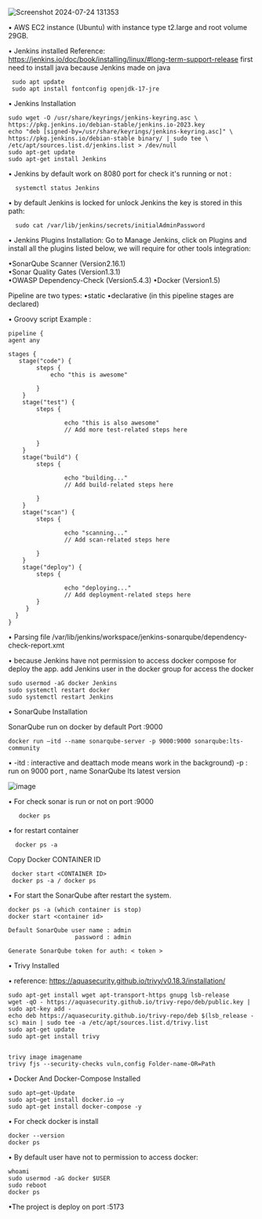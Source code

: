![Screenshot 2024-07-24 131353](https://github.com/user-attachments/assets/8b910df9-c00d-4cab-9b15-31ece67f0159)

• AWS EC2 instance (Ubuntu) with instance type t2.large and root volume 29GB.

• Jenkins installed
    Reference:  https://jenkins.io/doc/book/installing/linux/#long-term-support-release 
    first need to install java because Jenkins made on java
    
     sudo apt update
     sudo apt install fontconfig openjdk-17-jre


• Jenkins Installation

    sudo wget -O /usr/share/keyrings/jenkins-keyring.asc \
    https://pkg.jenkins.io/debian-stable/jenkins.io-2023.key
    echo "deb [signed-by=/usr/share/keyrings/jenkins-keyring.asc]" \
    https://pkg.jenkins.io/debian-stable binary/ | sudo tee \
    /etc/apt/sources.list.d/jenkins.list > /dev/null
    sudo apt-get update
    sudo apt-get install Jenkins

• Jenkins by default work on 8080 port
  for check it's running or not :

      systemctl status Jenkins

• by default Jenkins is locked 
  for unlock Jenkins the key is stored in this path:

      sudo cat /var/lib/jenkins/secrets/initialAdminPassword


• Jenkins Plugins Installation:
   Go to Manage Jenkins, click on Plugins and install all the plugins listed below, we will require for other tools integration:

   •SonarQube Scanner (Version2.16.1)  
   •Sonar Quality Gates (Version1.3.1)  
   •OWASP Dependency-Check (Version5.4.3)
   •Docker (Version1.5)


   Pipeline are two types:
   •static
   •declarative (in this pipeline stages are declared) 




• Groovy script Example :

    pipeline {
    agent any

    stages {
       stage("code") {   
            steps {    
                echo "this is awesome"
                
            }
        }
        stage("test") {
            steps {
                
                    echo "this is also awesome"
                    // Add more test-related steps here
             
            }
        }
        stage("build") {
            steps {
              
                    echo "building..."
                    // Add build-related steps here
              
            }
        }
        stage("scan") {
            steps {
               
                    echo "scanning..."
                    // Add scan-related steps here
                
            }
        }
        stage("deploy") {
            steps {  
              
                    echo "deploying..."
                    // Add deployment-related steps here
            }
         }
      }
    }




• Parsing file /var/lib/jenkins/workspace/jenkins-sonarqube/dependency-check-report.xmt

  • because Jenkins have not permission to access docker compose for deploy the app.
    add Jenkins user in the docker group for access the docker 

    sudo usermod -aG docker Jenkins
    sudo systemctl restart docker
    sudo systemctl restart Jenkins





• SonarQube Installation

   SonarQube run on docker by default Port :9000 
   
    docker run —itd --name sonarqube-server -p 9000:9000 sonarqube:lts-community
                
   • -itd : interactive and deattach mode means work in the background)
   -p : run on 9000 port , name SonarQube lts latest version 

![image](https://github.com/user-attachments/assets/b2f3ca21-1192-42a1-b23c-7628a455136e)

   
• For check sonar is run or not on port :9000
       
       docker ps 
• for restart container 

      docker ps -a
Copy Docker CONTAINER ID   
       
     docker start <CONTAINER ID>
     docker ps -a / docker ps

• For start the SonarQube after restart the system.

    docker ps -a (which container is stop)
    docker start <container id>
   
    Default SonarQube user name : admin
                       password : admin

    Generate SonarQube token for auth: < token >



• Trivy Installed 

• reference: https://aquasecurity.github.io/trivy/v0.18.3/installation/

    sudo apt-get install wget apt-transport-https gnupg lsb-release
    wget -qO - https://aquasecurity.github.io/trivy-repo/deb/public.key | sudo apt-key add -
    echo deb https://aquasecurity.github.io/trivy-repo/deb $(lsb_release -sc) main | sudo tee -a /etc/apt/sources.list.d/trivy.list
    sudo apt-get update
    sudo apt-get install trivy


    trivy image imagename
    trivy fjs --security-checks vuln,config Folder-name-OR=Path



• Docker And Docker-Compose Installed

    sudo apt—get-Update
    sudo apt—get install docker.io —y
    sudo apt-get install docker-compose -y

• For check docker is install

    docker --version
    docker ps
    
• By default user have not to permission to access docker:

    whoami
    sudo usermod -aG docker $USER
    sudo reboot 
    docker ps 

•The project is deploy on port :5173
